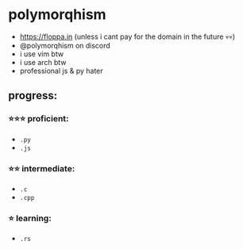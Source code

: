 # polymorqhism
- https://floppa.in (unless i cant pay for the domain in the future 💀💀)
- @polymorqhism on discord
- i use vim btw
- i use arch btw 
- professional js & py hater

## progress:

### ⭐⭐⭐ proficient:
- `.py`
- `.js`

### ⭐⭐   intermediate:
- `.c`
- `.cpp`

### ⭐      learning:
- `.rs`

